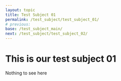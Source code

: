 ```yaml
---
layout: topic
title: Test Subject 01
permalink: /test_subject/test_subject_01/
# previous: 
base: /test_subject_main/
next: /test_subject/test_subject_02/
---
```


# This is our test subject 01

Nothing to see here